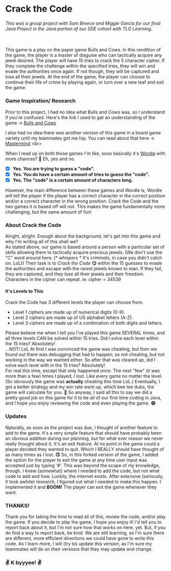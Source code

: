 #  Crack the Code 
###### This was a group project with Sam Breece and Miggie Garcia for our final Java Project in the Java portion of our SDE cohort with TLG Learning. 
<br>
This game is a play on the paper game Bulls and Cows. In this rendition of the game, the player is a master of disguise who can tactically acquire any jewel desired.
The player will have 15 tries to crack the 5 character cipher. If they complete the challenge within the specified tries, they will win and evade the authorities once again.
If not though, they will be captured and lose all their jewels. At the end of the game, the player can choose to continue their life of crime by playing again,
or turn over a new leaf and exit the game.

<br>


### Game Inspiration/ Research
Prior to this project, I had no idea what Bulls and Cows was, so I understand if you're confused. Here's the link I used to get an 
understanding of the game -> [Bulls and Cows](https://en.wikipedia.org/wiki/Bulls_and_Cows) <br>

I also had no idea there was another version of this game in a board game variety until my teammates got me hip. 
You can read about that here -> [Mastermind](https://en.wikipedia.org/wiki/Mastermind_(board_game))
<br>

When I read up on both those games I'm like, sooo basically it's [Wordle](https://www.nytimes.com/games/wordle/index.html) 
with more chances?  **:thinking:**
Eh, yes and no. <br>
- [X] **Yes. You are trying to guess a "code".** <br>
- [X] **Yes. You do have a certain amount of tries to guess the "code".** <br>
- [X] **Yes. The "code" is a certain amount of characters long.** <br>

However, the main difference between these games and Wordle is, Wordle will tell the player if the player has a correct character 
 in the correct position and/or a correct character in the wrong position. Crack the Code and the two games it is based off will not.
This makes the game fundamentally more challenging, but the same amount of fun! <br> 

### About Crack the Code
Alright, alright. Enough about the background, let's get into this game and why I'm writing all of this shall we?<br>
As stated above, our game is based around a person with a particular set of skills allowing them to tactically acquire precious
jewels. (We don't use the "C" word around here. (* *whispers* * It's *criminals*, in case you didn't catch on. LoL))
Their task is to *Crack the Code* **:smirk:** within the 15 guesses to evade the authorities and escape with the rarest
jewels known to man. If they fail, they are captured, and they lose all their jewels and their freedom. Characters in the 
cipher can repeat. ie: cipher = 34539
<br>
#### It's Levels to This
Crack the Code has 3 different levels the player can choose from. <br>
- Level 1 ciphers are made up of numerical digits (0-9). <br>
- Level 2 ciphers are made up of US alphabet letters (A-Z). <br>
- Level 3 ciphers are made up of a combination of both digits and letters. <br>

Please believe me when I tell you I've played this game SEVERAL times, and all three levels CAN be solved within 15 tries. Did 
I solve each level within the 15 tries? Absolutely! <br>...NOT! LoL At first I was convinced the game was cheating, but then we 
found out there was debugging that had to happen; so not cheating, but not working in the way we wanted either. So after that
was cleared up, did I solve each level with in the 15 tries? Absolutely!<br> For real this time, except that only happened 
once. The next "few" (it was more than a few) times I played, I lost. Like every game no matter the level. (So obviously the 
game was **actually** cheating this time LoL.) Eventually, I got a better strategy and my win rate went up, which bee tee dubs,
the game will calculate for you. **:hugs:** So anyway, I said all this to say we did a pretty good job on this game for it to be all 
of our first time coding in Java, and I hope you enjoy reviewing the code and even playing the game. **:smile:** <br>

### Updates
Naturally, as soon as the project was due, I thought of another feature to add to the game. It's a very simple feature that
should have probably been an obvious addition during our planning, but for what ever reason we never really thought about it. 
It's an exit feature. At no point in the game could a player decided they wanted to quit. Which I REALLY should have thought of as many
times as I lost. **:upside_down_face:** So, in this forked version of the game, I added the option for the player to exit the game at any 
time user input was accepted just by typing '#'. This was beyond the scope of my knowledge, though. I knew (somewhat) where I needed 
to add the code, but not what code to add and how. Luckily, the internet exists. After extensive (seriously, it took awhile) research, 
I figured out what I needed to make this happen. I implemented it and **BOOM!** The player can exit the game whenever they want. 
<br>
### THANKS!
Thank you for taking the time to read all of this, review the code, and/or play the game. If you decide to play the game, 
I hope you enjoy it! I'd tell you to report back about it, but I'm not sure how that works on here, yet. But, if you do 
find a way to report back, be kind. We are still learning, so I'm sure there are different, more efficient directions we 
could have gone to write this code. As I learn more, I will (try to) update this version, as I'm sure my teammates will do on their 
versions that they may update and change. 
<br>
### **:v:** K byyyee! **:v:**




